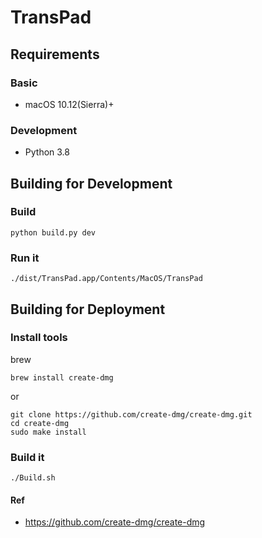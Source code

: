# TransPad

## Requirements

### Basic

- macOS 10.12(Sierra)+

### Development

- Python 3.8

## Building for Development

### Build

```shell
python build.py dev
```

### Run it

```shell
./dist/TransPad.app/Contents/MacOS/TransPad
```

## Building for Deployment

### Install tools

brew

```shell
brew install create-dmg
```

or

```shell
git clone https://github.com/create-dmg/create-dmg.git
cd create-dmg
sudo make install
```

### Build it

```shell
./Build.sh
```

#### Ref

- https://github.com/create-dmg/create-dmg
